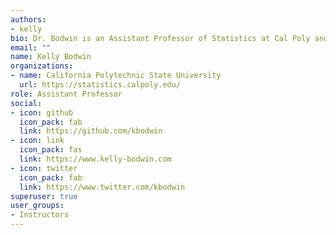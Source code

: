 ```yaml
---
authors:
- kelly
bio: Dr. Bodwin is an Assistant Professor of Statistics at Cal Poly and a Certified RStudio Instructor.  She has been using R for over a decade, and recently created her first R package, \{flair\}. Find her on twitter at \@kbodwin, usually tweeting about R.
email: ""
name: Kelly Bodwin
organizations:
- name: California Polytechnic State University
  url: https://statistics.calpoly.edu/
role: Assistant Professor
social:
- icon: github
  icon_pack: fab
  link: https://github.com/kbodwin
- icon: link
  icon_pack: fas
  link: https://www.kelly-bodwin.com
- icon: twitter
  icon_pack: fab
  link: https://www.twitter.com/kbodwin
superuser: true
user_groups:
- Instructors
---
```


